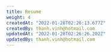 ```yaml
---
title: Resume
weight: 4
createdAt: "2022-01-28T02:26:13.677Z"
createdBy: thanh.vinh@hotmail.com
updatedAt: "2022-01-28T02:26:26.202Z"
updatedBy: thanh.vinh@hotmail.com
---
```



